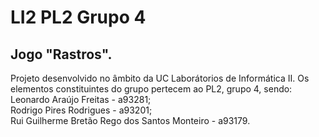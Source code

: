 # LI2 PL2 Grupo 4
## Jogo "Rastros".
Projeto desenvolvido no âmbito da UC Laborátorios de Informática II.
Os elementos constituintes do grupo pertecem ao PL2, grupo 4, sendo:
Leonardo Araújo Freitas - a93281;  
Rodrigo Pires Rodrigues - a93201;  
Rui Guilherme Bretão Rego dos Santos Monteiro - a93179.
